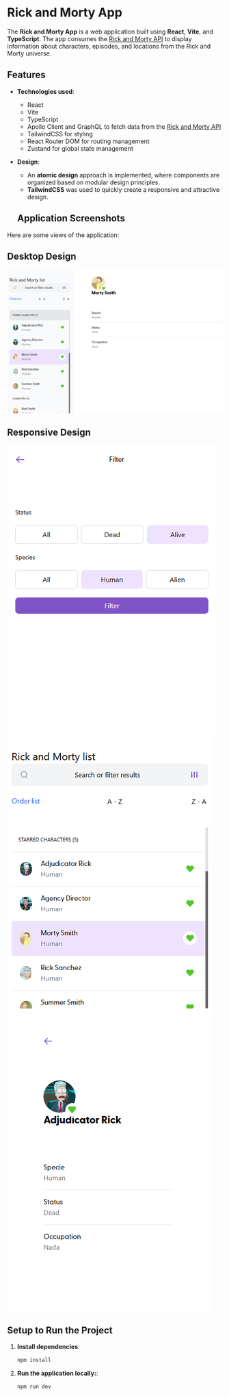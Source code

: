# Rick and Morty App

The **Rick and Morty App** is a web application built using **React**, **Vite**, and **TypeScript**. The app consumes the [Rick and Morty API](https://rickandmortyapi.com/) to display information about characters, episodes, and locations from the Rick and Morty universe.

## Features

- **Technologies used**:

  - React
  - Vite
  - TypeScript
  - Apollo Client and GraphQL to fetch data from the [Rick and Morty API](https://rickandmortyapi.com/)
  - TailwindCSS for styling
  - React Router DOM for routing management
  - Zustand for global state management

- **Design**:

  - An **atomic design** approach is implemented, where components are organized based on modular design principles.
  - **TailwindCSS** was used to quickly create a responsive and attractive design.

  ## Application Screenshots

Here are some views of the application:

## Desktop Design

![App Image](/src/assets/img/preview_desktop_app.png)

## Responsive Design

![App Image](/src/assets/img/preview_responsive_app_filter.png)
![App Image](/src/assets/img/preview_responsive_app_menu.png)
![App Image](/src/assets/img/preview_responsive_app_vie_character.png)

## Setup to Run the Project

1. **Install dependencies**:

   ```bash
   npm install
   ```

2. **Run the application locally:**:

   ```bash
   npm run dev
   ```
